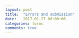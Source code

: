 ```yaml
---
layout: post
title:  "Errors and submission"
date:   2017-01-27 00:00:00
categories: forms
comments: true
---
```


